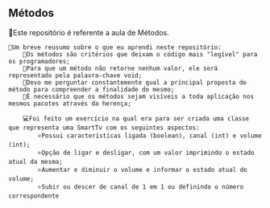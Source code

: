 ## Métodos

🤖Este repositório é referente a aula de Métodos.

    👀Um breve reusumo sobre o que eu aprendi neste repositório:
        🔷Os métodos são critérios que deixam o código mais "legível" para os programadores;
        🔷Para que um método não retorne nenhum valor, ele será representado pela palavra-chave void;
        🔷Devo me perguntar constantemente qual a principal proposta do método para compreender a finalidade do mesmo;
        🔷É necessário que os métodos sejam visíveis a toda aplicação nos mesmos pacotes através da herença;
        
        💻Foi feito um exercício na qual era para ser criada uma classe que representa uma SmartTv com os seguintes aspectos:
            ⭐Possui características ligada (boolean), canal (int) e volume (int);
            ⭐Opção de ligar e desligar, com um valor imprimindo o estado atual da mesma;
            ⭐Aumentar e diminuir o volume e informar o estado atual do volume;
            ⭐Subir ou descer de canal de 1 em 1 ou definindo o número correspondente
